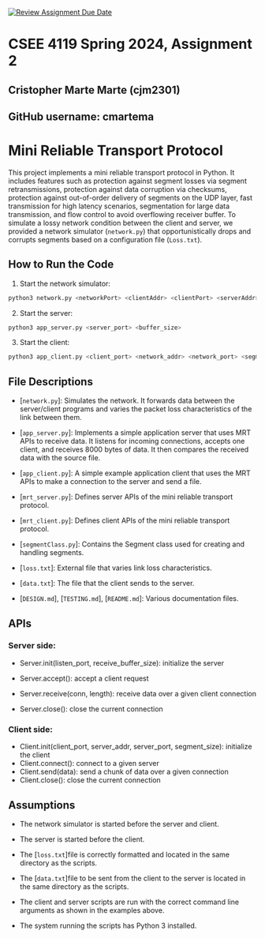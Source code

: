 [![Review Assignment Due Date](https://classroom.github.com/assets/deadline-readme-button-24ddc0f5d75046c5622901739e7c5dd533143b0c8e959d652212380cedb1ea36.svg)](https://classroom.github.com/a/KQFw0QXH)
# CSEE 4119 Spring 2024, Assignment 2
## Cristopher Marte Marte (cjm2301)
## GitHub username: cmartema

# Mini Reliable Transport Protocol

This project implements a mini reliable transport protocol in Python. It includes features such as protection against segment losses via segment retransmissions, protection against data corruption via checksums, protection against out-of-order delivery of segments on the UDP layer, fast transmission for high latency scenarios, segmentation for large data transmission, and flow control to avoid overflowing receiver buffer. To simulate a lossy network condition between the client and server, we provided a network simulator (`network.py`) that opportunistically drops and corrupts segments based on a configuration file (`Loss.txt`). 

## How to Run the Code

1. Start the network simulator:

```sh
python3 network.py <networkPort> <clientAddr> <clientPort> <serverAddr> <serverPort> loss.txt
```

2. Start the server:

```sh
python3 app_server.py <server_port> <buffer_size>
```

3. Start the client:

```sh
python3 app_client.py <client_port> <network_addr> <network_port> <segment_size>
```

## File Descriptions

- [`network.py`]: Simulates the network. It forwards data between the server/client programs and varies the packet loss characteristics of the link between them.

- [`app_server.py`]: Implements a simple application server that uses MRT APIs to receive data. It listens for incoming connections, accepts one client, and receives 8000 bytes of data. It then compares the received data with the source file.

- [`app_client.py`]: A simple example application client that uses the MRT APIs to make a connection to the server and send a file.

- [`mrt_server.py`]: Defines server APIs of the mini reliable transport protocol.

- [`mrt_client.py`]: Defines client APIs of the mini reliable transport protocol.

- [`segmentClass.py`]: Contains the Segment class used for creating and handling segments.

- [`loss.txt`]: External file that varies link loss characteristics.

- [`data.txt`]: The file that the client sends to the server.

-  [`DESIGN.md`], [`TESTING.md`], [`README.md`]: Various documentation files.

## APIs

### Server side:

- Server.init(listen_port, receive_buffer_size): initialize the server

- Server.accept(): accept a client request

- Server.receive(conn, length): receive data over a given client connection

- Server.close(): close the current connection

### Client side:
- Client.init(client_port, server_addr, server_port, segment_size): initialize the client
- Client.connect(): connect to a given server
- Client.send(data): send a chunk of data over a given connection
- Client.close(): close the current connection

## Assumptions

- The network simulator is started before the server and client.

- The server is started before the client.

- The [`loss.txt`]file is correctly formatted and located in the same directory as the scripts.

- The [`data.txt`]file to be sent from the client to the server is located in the same directory as the scripts.

- The client and server scripts are run with the correct command line arguments as shown in the examples above.

- The system running the scripts has Python 3 installed.
